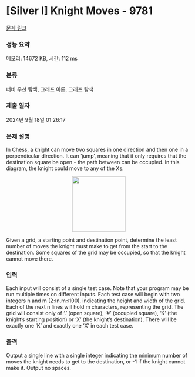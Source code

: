 # [Silver I] Knight Moves - 9781 

[문제 링크](https://www.acmicpc.net/problem/9781) 

### 성능 요약

메모리: 14672 KB, 시간: 112 ms

### 분류

너비 우선 탐색, 그래프 이론, 그래프 탐색

### 제출 일자

2024년 9월 18일 01:26:17

### 문제 설명

<p>In Chess, a knight can move two squares in one direction and then one in a perpendicular direction. It can ‘jump’, meaning that it only requires that the destination square be open - the path between can be occupied. In this diagram, the knight could move to any of the Xs.</p>

<p style="text-align: center;"><img alt="" src="https://onlinejudgeimages.s3-ap-northeast-1.amazonaws.com/problem/10562/1.png" style="width: 145px; height: 150px;"></p>

<p>Given a grid, a starting point and destination point, determine the least number of moves the knight must make to get from the start to the destination. Some squares of the grid may be occupied, so that the knight cannot move there.</p>

### 입력 

 <p>Each input will consist of a single test case. Note that your program may be run multiple times on different inputs. Each test case will begin with two integers n and m (2≤n,m≤100), indicating the height and width of the grid. Each of the next n lines will hold m characters, representing the grid. The grid will consist only of ‘.’ (open square), ‘#’ (occupied square), ‘K’ (the knight’s starting position) or ‘X’ (the knight’s destination). There will be exactly one ‘K’ and exactly one ‘X’ in each test case.</p>

### 출력 

 <p>Output a single line with a single integer indicating the minimum number of moves the knight needs to get to the destination, or -1 if the knight cannot make it. Output no spaces.</p>

